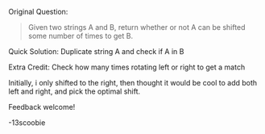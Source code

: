 Original Question:
> Given two strings A and B, return whether or not A can be shifted some number of times to get B.

Quick Solution:
Duplicate string A and check if A in B

Extra Credit:
Check how many times rotating left or right to get a match

Initially, i only shifted to the right, then thought it would be cool to add both left and right, and pick the optimal shift.

Feedback welcome!

-13scoobie
